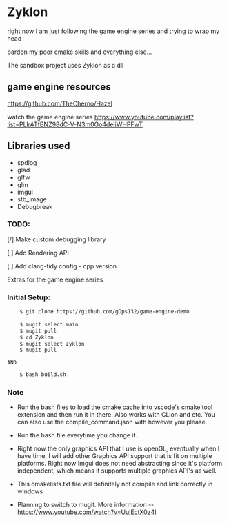 # Zyklon

right now I am just following the game engine series and trying to wrap my head

pardon my poor cmake skills and everything else...

The sandbox project uses Zyklon as a dll

## game engine resources
https://github.com/TheCherno/Hazel

watch the game engine series
https://www.youtube.com/playlist?list=PLlrATfBNZ98dC-V-N3m0Go4deliWHPFwT

## Libraries used
* spdlog
* glad
* glfw
* glm
* imgui
* stb_image
* Debugbreak

### TODO:
[/] Make custom debugging library

[ ] Add Rendering API

[ ] Add clang-tidy config
    - cpp version

Extras for the game engine series

### Initial Setup:

```sh
    $ git clone https://github.com/gOps132/game-engine-demo
    
    $ mugit select main
    $ mugit pull
    $ cd Zyklon
    $ mugit select zyklon
    $ mugit pull

```
    AND
    
```sh
    $ bash build.sh 
```
### Note

* Run the bash files to load the cmake cache into vscode's cmake tool extension
and then run it in there. Also works with CLion and etc. You can also use the 
compile_command.json with however you please.

* Run the bash file everytime you change it.

* Right now the only graphics API that I use is openGL, eventually when I have time,
I will add other Graphics API support that is fit on multiple platforms. Right now
Imgui does not need abstracting since it's platform independent, which means it supports
multiple graphics API's as well.

* This cmakelists.txt file will definitely not compile and link correctly in windows  

* Planning to switch to mugit. More information -- https://www.youtube.com/watch?v=UulEctX0z4I